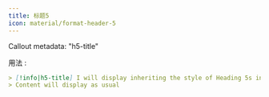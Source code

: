 ```yaml
---
title: 标题5
icon: material/format-header-5
---
```


Callout metadata: "h5-title"

用法 :

```md
> [!info|h5-title] I will display inheriting the style of Heading 5s in this theme
> Content will display as usual
```

